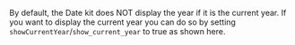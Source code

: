 By default, the Date kit does NOT display the year if it is the current year. If you want to display the current year you can do so by setting `showCurrentYear`/`show_current_year` to true as shown here. 